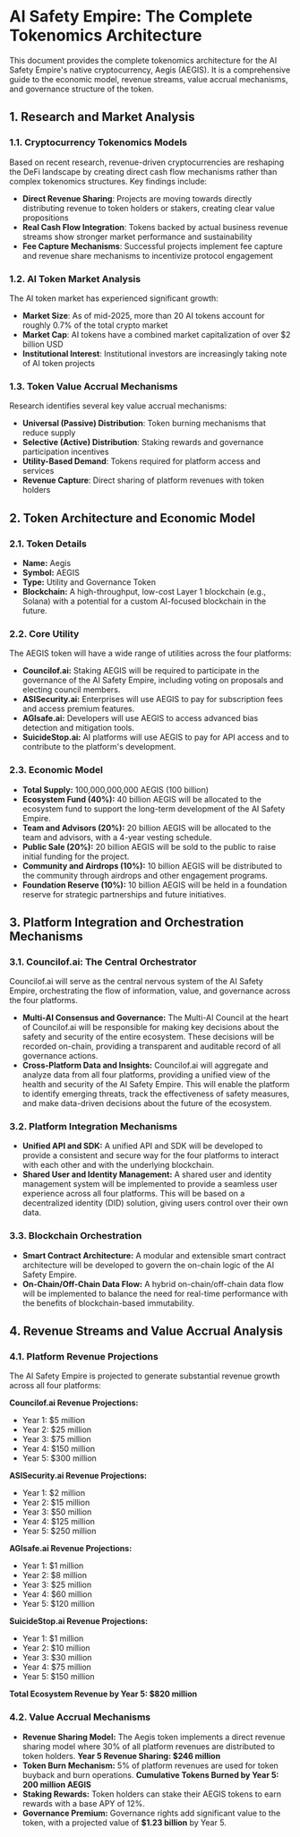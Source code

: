 


# AI Safety Empire: The Complete Tokenomics Architecture

This document provides the complete tokenomics architecture for the AI Safety Empire's native cryptocurrency, Aegis (AEGIS). It is a comprehensive guide to the economic model, revenue streams, value accrual mechanisms, and governance structure of the token.

## 1. Research and Market Analysis

### 1.1. Cryptocurrency Tokenomics Models

Based on recent research, revenue-driven cryptocurrencies are reshaping the DeFi landscape by creating direct cash flow mechanisms rather than complex tokenomics structures. Key findings include:

- **Direct Revenue Sharing**: Projects are moving towards directly distributing revenue to token holders or stakers, creating clear value propositions
- **Real Cash Flow Integration**: Tokens backed by actual business revenue streams show stronger market performance and sustainability
- **Fee Capture Mechanisms**: Successful projects implement fee capture and revenue share mechanisms to incentivize protocol engagement

### 1.2. AI Token Market Analysis

The AI token market has experienced significant growth:

- **Market Size**: As of mid-2025, more than 20 AI tokens account for roughly 0.7% of the total crypto market
- **Market Cap**: AI tokens have a combined market capitalization of over $2 billion USD
- **Institutional Interest**: Institutional investors are increasingly taking note of AI token projects

### 1.3. Token Value Accrual Mechanisms

Research identifies several key value accrual mechanisms:

- **Universal (Passive) Distribution**: Token burning mechanisms that reduce supply
- **Selective (Active) Distribution**: Staking rewards and governance participation incentives
- **Utility-Based Demand**: Tokens required for platform access and services
- **Revenue Capture**: Direct sharing of platform revenues with token holders




## 2. Token Architecture and Economic Model

### 2.1. Token Details

*   **Name:** Aegis
*   **Symbol:** AEGIS
*   **Type:** Utility and Governance Token
*   **Blockchain:** A high-throughput, low-cost Layer 1 blockchain (e.g., Solana) with a potential for a custom AI-focused blockchain in the future.

### 2.2. Core Utility

The AEGIS token will have a wide range of utilities across the four platforms:

*   **Councilof.ai:** Staking AEGIS will be required to participate in the governance of the AI Safety Empire, including voting on proposals and electing council members.
*   **ASISecurity.ai:** Enterprises will use AEGIS to pay for subscription fees and access premium features.
*   **AGIsafe.ai:** Developers will use AEGIS to access advanced bias detection and mitigation tools.
*   **SuicideStop.ai:** AI platforms will use AEGIS to pay for API access and to contribute to the platform's development.

### 2.3. Economic Model

*   **Total Supply:** 100,000,000,000 AEGIS (100 billion)
*   **Ecosystem Fund (40%):** 40 billion AEGIS will be allocated to the ecosystem fund to support the long-term development of the AI Safety Empire.
*   **Team and Advisors (20%):** 20 billion AEGIS will be allocated to the team and advisors, with a 4-year vesting schedule.
*   **Public Sale (20%):** 20 billion AEGIS will be sold to the public to raise initial funding for the project.
*   **Community and Airdrops (10%):** 10 billion AEGIS will be distributed to the community through airdrops and other engagement programs.
*   **Foundation Reserve (10%):** 10 billion AEGIS will be held in a foundation reserve for strategic partnerships and future initiatives.




## 3. Platform Integration and Orchestration Mechanisms

### 3.1. Councilof.ai: The Central Orchestrator

Councilof.ai will serve as the central nervous system of the AI Safety Empire, orchestrating the flow of information, value, and governance across the four platforms.

*   **Multi-AI Consensus and Governance:** The Multi-AI Council at the heart of Councilof.ai will be responsible for making key decisions about the safety and security of the entire ecosystem. These decisions will be recorded on-chain, providing a transparent and auditable record of all governance actions.
*   **Cross-Platform Data and Insights:** Councilof.ai will aggregate and analyze data from all four platforms, providing a unified view of the health and security of the AI Safety Empire. This will enable the platform to identify emerging threats, track the effectiveness of safety measures, and make data-driven decisions about the future of the ecosystem.

### 3.2. Platform Integration Mechanisms

*   **Unified API and SDK:** A unified API and SDK will be developed to provide a consistent and secure way for the four platforms to interact with each other and with the underlying blockchain.
*   **Shared User and Identity Management:** A shared user and identity management system will be implemented to provide a seamless user experience across all four platforms. This will be based on a decentralized identity (DID) solution, giving users control over their own data.

### 3.3. Blockchain Orchestration

*   **Smart Contract Architecture:** A modular and extensible smart contract architecture will be developed to govern the on-chain logic of the AI Safety Empire.
*   **On-Chain/Off-Chain Data Flow:** A hybrid on-chain/off-chain data flow will be implemented to balance the need for real-time performance with the benefits of blockchain-based immutability.




## 4. Revenue Streams and Value Accrual Analysis

### 4.1. Platform Revenue Projections

The AI Safety Empire is projected to generate substantial revenue growth across all four platforms:

**Councilof.ai Revenue Projections:**
- Year 1: $5 million
- Year 2: $25 million  
- Year 3: $75 million
- Year 4: $150 million
- Year 5: $300 million

**ASISecurity.ai Revenue Projections:**
- Year 1: $2 million
- Year 2: $15 million
- Year 3: $50 million
- Year 4: $125 million
- Year 5: $250 million

**AGIsafe.ai Revenue Projections:**
- Year 1: $1 million
- Year 2: $8 million
- Year 3: $25 million
- Year 4: $60 million
- Year 5: $120 million

**SuicideStop.ai Revenue Projections:**
- Year 1: $1 million
- Year 2: $10 million
- Year 3: $30 million
- Year 4: $75 million
- Year 5: $150 million

**Total Ecosystem Revenue by Year 5: $820 million**

### 4.2. Value Accrual Mechanisms

*   **Revenue Sharing Model:** The Aegis token implements a direct revenue sharing model where 30% of all platform revenues are distributed to token holders. **Year 5 Revenue Sharing: $246 million**
*   **Token Burn Mechanism:** 5% of platform revenues are used for token buyback and burn operations. **Cumulative Tokens Burned by Year 5: 200 million AEGIS**
*   **Staking Rewards:** Token holders can stake their AEGIS tokens to earn rewards with a base APY of 12%.
*   **Governance Premium:** Governance rights add significant value to the token, with a projected value of **$1.23 billion** by Year 5.


